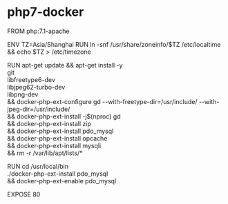 # php7-docker

FROM php:7.1-apache

ENV TZ=Asia/Shanghai
RUN ln -snf /usr/share/zoneinfo/$TZ /etc/localtime && echo $TZ > /etc/timezone

RUN apt-get update && apt-get install -y \
    git \
    libfreetype6-dev \
    libjpeg62-turbo-dev \
    libpng-dev \
&& docker-php-ext-configure gd --with-freetype-dir=/usr/include/ --with-jpeg-dir=/usr/include/ \
&& docker-php-ext-install -j$(nproc) gd \
    && docker-php-ext-install zip \
    && docker-php-ext-install pdo_mysql \
    && docker-php-ext-install opcache \
    && docker-php-ext-install mysqli \
    && rm -r /var/lib/apt/lists/*

RUN cd /usr/local/bin \
	./docker-php-ext-install pdo_mysql \
	&& docker-php-ext-enable pdo_mysql

EXPOSE 80 
